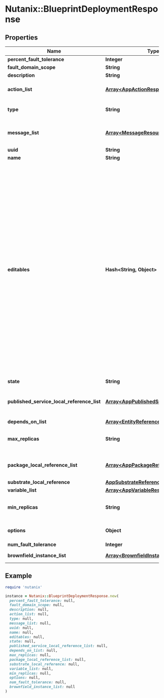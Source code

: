 # Nutanix::BlueprintDeploymentResponse

## Properties

| Name | Type | Description | Notes |
| ---- | ---- | ----------- | ----- |
| **percent_fault_tolerance** | **Integer** |  | [optional] |
| **fault_domain_scope** | **String** |  | [optional] |
| **description** | **String** |  | [optional] |
| **action_list** | [**Array&lt;AppActionResponse&gt;**](AppActionResponse.md) | List of references to action  | [optional] |
| **type** | **String** |  | [optional][default to &#39;GREENFIELD&#39;] |
| **message_list** | [**Array&lt;MessageResource&gt;**](MessageResource.md) | Message list for blueprint deployment |  |
| **uuid** | **String** |  |  |
| **name** | **String** |  |  |
| **editables** | **Hash&lt;String, Object&gt;** | Runtime editable attributes for this entity. The structure for this is a dictionary. The keys in this dictionary should be the name of the attribute on the entity. If the attribute is editable, the value should be true, else false. If the attribute is a nested dictionary, the value can contain a nested dictionary with the same key value structure described above.  | [optional] |
| **state** | **String** |  |  |
| **published_service_local_reference_list** | [**Array&lt;AppPublishedServiceReference&gt;**](AppPublishedServiceReference.md) | List of references for published services | [optional] |
| **depends_on_list** | [**Array&lt;EntityReference&gt;**](EntityReference.md) |  | [optional] |
| **max_replicas** | **String** | Maximum replicas for the deployment. | [default to &#39;1&#39;] |
| **package_local_reference_list** | [**Array&lt;AppPackageReference&gt;**](AppPackageReference.md) | List of references for the packages | [optional] |
| **substrate_local_reference** | [**AppSubstrateReference**](AppSubstrateReference.md) |  |  |
| **variable_list** | [**Array&lt;AppVariableResponse&gt;**](AppVariableResponse.md) |  | [optional] |
| **min_replicas** | **String** | Minimum replicas for the deployment. | [default to &#39;1&#39;] |
| **options** | **Object** | Additional deployment options | [optional] |
| **num_fault_tolerance** | **Integer** |  | [optional] |
| **brownfield_instance_list** | [**Array&lt;BrownfieldInstanceInput&gt;**](BrownfieldInstanceInput.md) | brownfield map | [optional] |

## Example

```ruby
require 'nutanix'

instance = Nutanix::BlueprintDeploymentResponse.new(
  percent_fault_tolerance: null,
  fault_domain_scope: null,
  description: null,
  action_list: null,
  type: null,
  message_list: null,
  uuid: null,
  name: null,
  editables: null,
  state: null,
  published_service_local_reference_list: null,
  depends_on_list: null,
  max_replicas: null,
  package_local_reference_list: null,
  substrate_local_reference: null,
  variable_list: null,
  min_replicas: null,
  options: null,
  num_fault_tolerance: null,
  brownfield_instance_list: null
)
```

